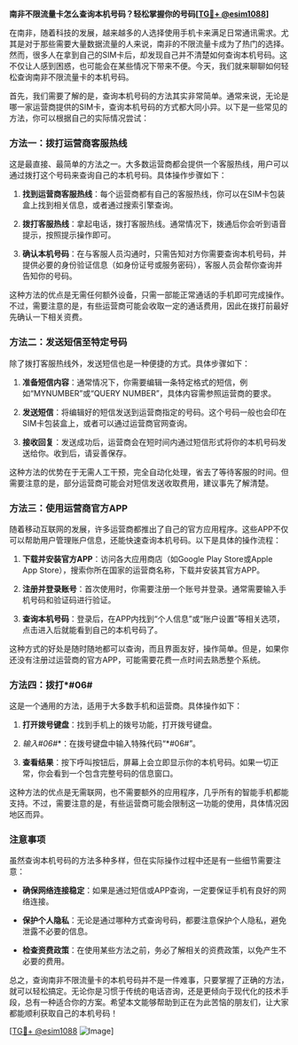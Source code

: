 **南非不限流量卡怎么查询本机号码？轻松掌握你的号码[[TG💪+ @esim1088](https://t.me/s/esim1088)]**

在南非，随着科技的发展，越来越多的人选择使用手机卡来满足日常通讯需求。尤其是对于那些需要大量数据流量的人来说，南非的不限流量卡成为了热门的选择。然而，很多人在拿到自己的SIM卡后，却发现自己并不清楚如何查询本机号码。这不仅让人感到困惑，也可能会在某些情况下带来不便。今天，我们就来聊聊如何轻松查询南非不限流量卡的本机号码。

首先，我们需要了解的是，查询本机号码的方法其实非常简单。通常来说，无论是哪一家运营商提供的SIM卡，查询本机号码的方式都大同小异。以下是一些常见的方法，你可以根据自己的实际情况尝试：

### 方法一：拨打运营商客服热线

这是最直接、最简单的方法之一。大多数运营商都会提供一个客服热线，用户可以通过拨打这个号码来查询自己的本机号码。具体操作步骤如下：

1. **找到运营商客服热线**：每个运营商都有自己的客服热线，你可以在SIM卡包装盒上找到相关信息，或者通过搜索引擎查询。
   
2. **拨打客服热线**：拿起电话，拨打客服热线。通常情况下，拨通后你会听到语音提示，按照提示操作即可。

3. **确认本机号码**：在与客服人员沟通时，只需告知对方你需要查询本机号码，并提供必要的身份验证信息（如身份证号或服务密码），客服人员会帮你查询并告知你的号码。

这种方法的优点是无需任何额外设备，只需一部能正常通话的手机即可完成操作。不过，需要注意的是，有些运营商可能会收取一定的通话费用，因此在拨打前最好先确认一下相关资费。

### 方法二：发送短信至特定号码

除了拨打客服热线外，发送短信也是一种便捷的方式。具体步骤如下：

1. **准备短信内容**：通常情况下，你需要编辑一条特定格式的短信，例如“MYNUMBER”或“QUERY NUMBER”，具体内容需参照运营商的要求。

2. **发送短信**：将编辑好的短信发送到运营商指定的号码。这个号码一般也会印在SIM卡包装盒上，或者可以通过运营商官网查询。

3. **接收回复**：发送成功后，运营商会在短时间内通过短信形式将你的本机号码发送给你。收到后，请妥善保存。

这种方法的优势在于无需人工干预，完全自动化处理，省去了等待客服的时间。但需要注意的是，部分运营商可能会对短信发送收取费用，建议事先了解清楚。

### 方法三：使用运营商官方APP

随着移动互联网的发展，许多运营商都推出了自己的官方应用程序。这些APP不仅可以帮助用户管理账户信息，还能快速查询本机号码。以下是具体的操作流程：

1. **下载并安装官方APP**：访问各大应用商店（如Google Play Store或Apple App Store），搜索你所在国家的运营商名称，下载并安装其官方APP。

2. **注册并登录账号**：首次使用时，你需要注册一个账号并登录。通常需要输入手机号码和验证码进行验证。

3. **查询本机号码**：登录后，在APP内找到“个人信息”或“账户设置”等相关选项，点击进入后就能看到自己的本机号码了。

这种方式的好处是随时随地都可以查询，而且界面友好，操作简单。但是，如果你还没有注册过运营商的官方APP，可能需要花费一点时间去熟悉整个系统。

### 方法四：拨打*#06#

这是一个通用的方法，适用于大多数手机和运营商。具体操作如下：

1. **打开拨号键盘**：找到手机上的拨号功能，打开拨号键盘。

2. **输入*#06#**：在拨号键盘中输入特殊代码“*#06#”。

3. **查看结果**：按下呼叫按钮后，屏幕上会立即显示你的本机号码。如果一切正常，你会看到一个包含完整号码的信息窗口。

这种方法的优点是无需联网，也不需要额外的应用程序，几乎所有的智能手机都能支持。不过，需要注意的是，有些运营商可能会限制这一功能的使用，具体情况因地区而异。

### 注意事项

虽然查询本机号码的方法多种多样，但在实际操作过程中还是有一些细节需要注意：

- **确保网络连接稳定**：如果是通过短信或APP查询，一定要保证手机有良好的网络连接。
  
- **保护个人隐私**：无论是通过哪种方式查询号码，都要注意保护个人隐私，避免泄露不必要的信息。

- **检查资费政策**：在使用某些方法之前，务必了解相关的资费政策，以免产生不必要的费用。

总之，查询南非不限流量卡的本机号码并不是一件难事，只要掌握了正确的方法，就可以轻松搞定。无论你是习惯于传统的电话咨询，还是更倾向于现代化的技术手段，总有一种适合你的方案。希望本文能够帮助到正在为此苦恼的朋友们，让大家都能顺利获取自己的本机号码！

[[TG💪+ @esim1088](https://t.me/s/esim1088) ![Image](https://i.postimg.cc/4NQfJmqS/Snipaste-2025-05-13-00-14-12.png)]